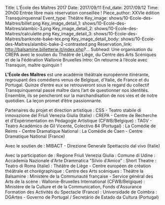 Title: L’École des Maîtres 2017
Date: 2017/09/11
End_date: 2017/09/12
Time: 20h00 Entrée libre mais réservation conseillée&nbsp;!
Piece_author: XXVIe édition Transquinquennal
Event_type: Théâtre
Key_image: shows/10-Ecole-des-Maitres/billet.png
Key_image_detail_1: shows/10-Ecole-des-Maitres/alambic-3.png
Key_image_detail_2: shows/10-Ecole-des-Maitres/calculette.png
Key_image_detail_3: shows/10-Ecole-des-Maitres/banknote-bake-tex.png
Key_image_detail_body: shows/10-Ecole-des-Maitres/alambic-bake-2-contrasted.png
Reservation_link: http://balsamine.billetterie.it/index.php?...
Subhead: Une organisation du CREPA avec le soutien du Théâtre de Liège, du Centre des Arts Scéniques et de la Fédération Wallonie Bruxelles
Intro: On retourne à l’école avec Transquin, maître quinquin&nbsp;!
<!-- Color: #00da4b -->

**L'École des Maîtres** est une académie théâtrale européenne itinérante, regroupant des comédiens venus de Belgique, d'Italie, de France et du Portugal. Quinze d’entre eux se retrouveront sous le regard du collectif Transquinquennal passé maître dans l’art de questionner nos identités.
Ensemble, ils se pencheront sur la marchandisation de nos vies et de notre quotidien. La leçon promet d’être passionnante.

Partenaires du projet et direction artistique
:   CSS - Teatro stabile di innovazione del Friuli Venezia Giulia (Italie)
:   CREPA - Centre de Recherche et d'Expérimentation en Pédagogie Artistique (CFWB/Belgique)
:   TAGV - Teatro Académico de Gil Vicente, Colectivo 84 (Portugal)
:   La Comédie de Reims - Centre Dramatique National
:   La Comédie de Caen - Centre Dramatique National (France)

Avec le soutien de 
:   MIBACT - Direzione Generale Spettacolo dal vivo (Italie)

Avec la participation de
:   Regione Friuli Venezia Giulia
:   Comune di Udine
:   Accademia Nazionale d'Arte Drammatica "Silvio d'Amico"
:   Short Theatre
:   Teatro di Roma (Italie)
:   Théâtre de Liège - Centre européen de création théâtrale et chorégraphique
:   Centre des Arts scéniques
:   Théâtre la Balsamine
:   Ministère de la Communauté française - Service général des Arts de la scène
:   Wallonie-Bruxelles International (CFWB/Belgique)
:   Ministère de la Culture et de la Communication, Fonds d'Assurance Formation des Activités du Spectacle (France)
:   Universidade de Coimbra
:   DGArtes - Governo de Portugal / Secretário de Estado da Cultura (Portugal)